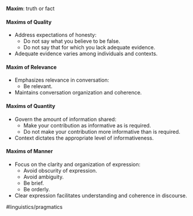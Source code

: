 **Maxim**: truth or fact
#### Maxims of Quality
- Address expectations of honesty:
	- Do not say what you believe to be false.
	- Do not say that for which you lack adequate evidence.
- Adequate evidence varies among individuals and contexts.
#### Maxim of Relevance
- Emphasizes relevance in conversation:
	- Be relevant.
- Maintains conversation organization and coherence.
#### Maxims of Quantity
- Govern the amount of information shared:
	- Make your contribution as informative as is required.
	- Do not make your contribution more informative than is required.
- Context dictates the appropriate level of informativeness.
#### Maxims of Manner
- Focus on the clarity and organization of expression:
	- Avoid obscurity of expression.
	- Avoid ambiguity.
	- Be brief.
	- Be orderly.
- Clear expression facilitates understanding and coherence in discourse.

#linguistics/pragmatics